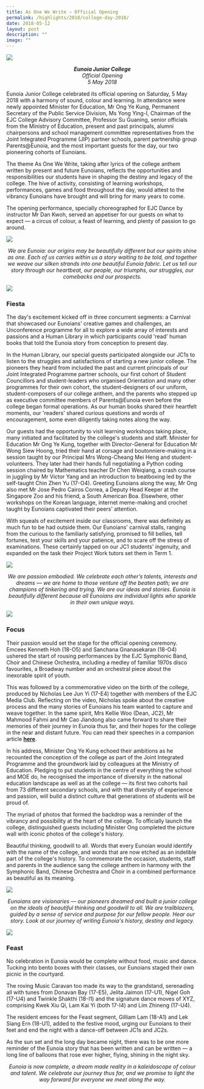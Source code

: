 ```yaml
---
title: As One We Write – Official Opening
permalink: /highlights/2018/college-day-2018/
date: 2018-05-12
layout: post
description: ""
image: ""
---
```

![](/images/AOWW18_Banner1.jpg)

<center><em><b>Eunoia Junior College</b><br>Official Opening<br>5 May 2018</em></center>

Eunoia Junior College celebrated its official opening on Saturday, 5 May 2018 with a harmony of sound, colour and learning. In attendance were newly appointed Minister for Education, Mr Ong Ye Kung, Permanent Secretary of the Public Service Division, Ms Yong Ying-I, Chairman of the EJC College Advisory Committee, Professor Su Guaning, senior officials from the Ministry of Education, present and past principals, alumni chairpersons and school management committee representatives from the Joint Integrated Programme (JIP) partner schools, parent partnership group Parents@Eunoia, and the most important guests for the day, our two pioneering cohorts of Eunoians.

The theme As One We Write, taking after lyrics of the college anthem written by present and future Eunoians, reflects the opportunities and responsibilities our students have in shaping the destiny and legacy of the college. The hive of activity, consisting of learning workshops, performances, games and food throughout the day, would attest to the vibrancy Eunoians have brought and will bring for many years to come.

The opening performance, specially choreographed for EJC Dance by instructor Mr Dan Kwoh, served an appetiser for our guests on what to expect&nbsp;— a circus of colour, a feast of learning, and plenty of passion to go around.

![](/images/aoww-1.png)

<center><em>We are Eunoia: our origins may be beautifully different but our spirits shine as one. Each of us carries within us a story waiting to be told, and together we weave our silken strands into one beautiful Eunoia fabric. Let us tell our story through our heartbeat, our people, our triumphs, our struggles, our comebacks and our prospects.</em></center>

![](/images/AOWW18_Banner3.jpg)

### Fiesta

The day's excitement kicked off in three concurrent segments: a Carnival that showcased our Eunoians' creative games and challenges, an Unconference programme for all to explore a wide array of interests and passions and a Human Library in which participants could 'read' human books that told the Eunoia story from conception to present day.

In the Human Library, our special guests participated alongside our JC1s to listen to the struggles and satisfactions of starting a new junior college. The pioneers they heard from included the past and current principals of our Joint Integrated Programme partner schools, our first cohort of Student Councillors and student-leaders who organised Orientation and&nbsp;many other programmes for their own cohort, the student-designers of our uniform, student-composers of our college anthem, and the parents who stepped up as executive committee members of Parents@Eunoia even before the college began formal operations. As our human books shared their heartfelt moments, our 'readers' shared curious questions and words of encouragement, some even diligently taking notes along the way.

Our guests had the opportunity to visit learning workshops taking place, many initiated and facilitated by the college's students and staff. Minister for Education Mr Ong Ye Kung, together with Director-General for Education Mr Wong Siew Hoong, tried their hand at corsage and boutonniere-making in a session taught by our Principal Mrs Wong-Cheang Mei Heng and student-volunteers. They later had their hands full negotiating a Python coding session chaired by Mathematics teacher Dr Chen Weiqiang, a crash course in juggling by Mr Victor Yang and an introduction to beatboxing led by the self-taught Chin Zhen Yu (17-O4). Greeting Eunoians along the way, Mr Ong also met Mr Jose Pedro Cairos Correa, a Deputy Head Keeper at the Singapore Zoo and his friend, a South American Boa. Elsewhere, other workshops on the Korean language, internet meme-making and crochet taught by Eunoians captivated their peers' attention.

With squeals of excitement inside our classrooms, there was definitely as much fun to be had outside them. Our Eunoians' carnival stalls, ranging from the curious to the familiarly satisfying, promised to fill bellies, tell fortunes, test your skills and your patience, and to scare off the stress of examinations. These certainly tapped on our JC1 students' ingenuity, and expanded on the task their Project Work tutors set them in Term 1.

![](/images/aoww-2.png)

<center><em>We are passion embodied. We celebrate each other’s talents, interests and dreams — we are home to those venture off the beaten path; we are champions of tinkering and trying. We are our ideas and stories. Eunoia is beautifully different because all Eunoians are individual lights who sparkle in their own unique ways.</em></center>

![](/images/AOWW18_Banner4.jpg)


### Focus

Their passion would set the stage for the official opening ceremony. Emcees Kenneth Hoh (18-O5) and Sanchana Gnanasekaran (18-O4) ushered the start of rousing performances by the EJC Symphonic Band, Choir and Chinese Orchestra, including a medley of familiar 1970s disco favourites, a Broadway number and an orchestral piece about the inexorable spirit of youth.

This was followed by a commemorative video on the birth of the college, produced by Nicholas Lee Jun Yi (17-E4) together with members of the EJC Media Club. Reflecting on the video, Nicholas spoke about the creative process and the many stories of Eunoians his team wanted to capture and weave together. In the same spirit, Mrs Kellie Woo (Dean, JC2), Mr Mahmood Fahmi and Mr Cao Jiandong also came forward to share their memories of their journey in Eunoia thus far, and their hopes for the college in the near and distant future. You can read their speeches in a companion article&nbsp;[**here**](https://eunoiajc.moe.edu.sg/one-foundation/).

In his address, Minister Ong Ye Kung echoed their ambitions as he recounted the conception of the college as part of the Joint Integrated Programme and the groundwork laid by colleagues at the Ministry of Education. Pledging to put students in the centre of everything the school and MOE do, he recognised the importance of diversity in the national education landscape as well as at the college&nbsp;— its first two cohorts hail from 73 different secondary schools, and with that diversity of experience and passion, will build a distinct culture that generations of students will be proud of.

The myriad of photos that formed the backdrop was a reminder of the vibrancy and possibility at the heart of the college. To officially launch the college, distinguished guests including Minister Ong completed the picture wall with iconic photos of the college's history.

Beautiful thinking, goodwill to all. Words that every Eunoian would identify with the name of the college, and words that are now etched as an indelible part of the college's history.&nbsp;To commemorate the occasion, students, staff and parents in the audience sang the college anthem in harmony with&nbsp;the Symphonic Band, Chinese Orchestra and Choir in a combined performance as beautiful as its meaning.

![](/images/aoww-3.png)

<center><em>Eunoians are visionaries&nbsp;— our pioneers dreamed and built a junior college on the ideals of beautiful thinking and goodwill to all. We are trailblazers, guided by a sense of service and purpose for our fellow people. Hear our story.&nbsp;Look at our journey of writing Eunoia's history, destiny and legacy.</em></center>

![](/images/AOWW18_Banner2.jpg)

### Feast

No celebration in Eunoia would be complete without food, music and dance. Tucking into bento boxes with their classes, our Eunoians staged their own picnic in the courtyard.

The roving Music Caravan too made its way to the grandstand, serenading all with tunes from Donavan Bay (17-E5), Jelita Jaimon (17-U1), Nigel Goh (17-U4) and Twinkle Shakthi (18-I1) and the signature dance moves of XYZ, comprising Kwek Xiu Qi, Lam Kai Yi (both 17-I4) and Lim Zhineng (17-U4).

The resident emcees for the Feast segment,&nbsp;Gilliam Lam (18-A1) and Lek Siang Ern (18-U1), added to the festive mood, urging our Eunoians to their feet and end the night with a dance-off between JC1s and JC2s.

As the sun set and the long day became night, there was to be one more reminder of the Eunoia story that has been written and can be written&nbsp;— a long line of balloons that rose ever higher, flying, shining in the night sky.

<center><em>Eunoia is now complete, a dream made reality in a kaleidoscope of colour and talent. We celebrate our journey thus far, and we promise to light the way forward for everyone we meet along the way.</em></center>